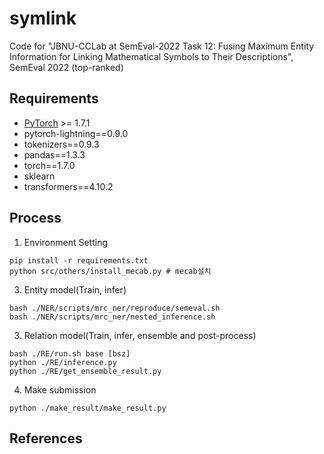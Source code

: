 # symlink
Code for "JBNU-CCLab at SemEval-2022 Task 12: Fusing Maximum Entity Information for Linking Mathematical Symbols to Their Descriptions", SemEval 2022 (top-ranked)

## Requirements
* [PyTorch](http://pytorch.org/) >= 1.7.1
* pytorch-lightning==0.9.0
* tokenizers==0.9.3
* pandas==1.3.3
* torch==1.7.0
* sklearn
* transformers==4.10.2

## Process

1. Environment Setting
```console
pip install -r requirements.txt
python src/others/install_mecab.py # mecab설치
```

3. Entity model(Train, infer)
```console
bash ./NER/scripts/mrc_ner/reproduce/semeval.sh
bash ./NER/scripts/mrc_ner/nested_inference.sh
```

3. Relation model(Train, infer, ensemble and post-process)
```console
bash ./RE/run.sh base [bsz]
python ./RE/inference.py
python ./RE/get_ensemble_result.py
```

4. Make submission
```console
python ./make_result/make_result.py
```

## References

